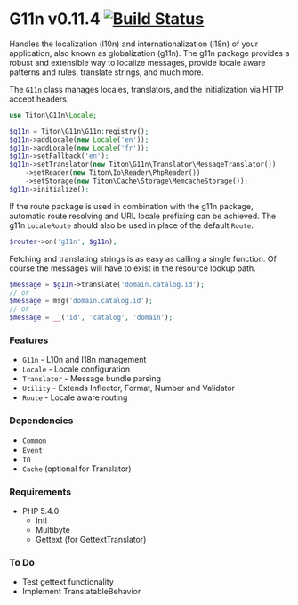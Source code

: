 # G11n v0.11.4 [![Build Status](https://travis-ci.org/titon/g11n.png)](https://travis-ci.org/titon/g11n) #

Handles the localization (l10n) and internationalization (i18n) of your application, also known as
globalization (g11n). The g11n package provides a robust and extensible way to localize messages,
provide locale aware patterns and rules, translate strings, and much more.

The `G11n` class manages locales, translators, and the initialization via HTTP accept headers.

```php
use Titon\G11n\Locale;

$g11n = Titon\G11n\G11n:registry();
$g11n->addLocale(new Locale('en'));
$g11n->addLocale(new Locale('fr'));
$g11n->setFallback('en');
$g11n->setTranslator(new Titon\G11n\Translator\MessageTranslator())
    ->setReader(new Titon\Io\Reader\PhpReader())
    ->setStorage(new Titon\Cache\Storage\MemcacheStorage());
$g11n->initialize();
```

If the route package is used in combination with the g11n package,
automatic route resolving and URL locale prefixing can be achieved.
The g11n `LocaleRoute` should also be used in place of the default `Route`.

```php
$router->on('g11n', $g11n);
```

Fetching and translating strings is as easy as calling a single function.
Of course the messages will have to exist in the resource lookup path.

```php
$message = $g11n->translate('domain.catalog.id');
// or
$message = msg('domain.catalog.id');
// or
$message = __('id', 'catalog', 'domain');
```

### Features ###

* `G11n` - L10n and I18n management
* `Locale` - Locale configuration
* `Translator` - Message bundle parsing
* `Utility` - Extends Inflector, Format, Number and Validator
* `Route` - Locale aware routing

### Dependencies ###

* `Common`
* `Event`
* `IO`
* `Cache` (optional for Translator)

### Requirements ###

* PHP 5.4.0
    * Intl
    * Multibyte
    * Gettext (for GettextTranslator)

### To Do ###

* Test gettext functionality
* Implement TranslatableBehavior